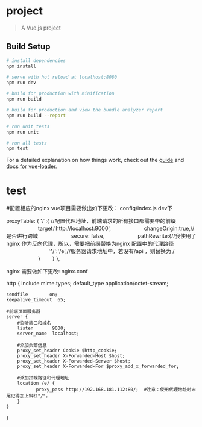 # project

> A Vue.js project

## Build Setup

``` bash
# install dependencies
npm install

# serve with hot reload at localhost:8080
npm run dev

# build for production with minification
npm run build

# build for production and view the bundle analyzer report
npm run build --report

# run unit tests
npm run unit

# run all tests
npm test
```

For a detailed explanation on how things work, check out the [guide](http://vuejs-templates.github.io/webpack/) and [docs for vue-loader](http://vuejs.github.io/vue-loader).

# test

#配置相应的nginx
vue项目需要做出如下更改：
config/index.js  dev下

proxyTable: {
  '/':{    //配置代理地址，前端请求的所有接口都需要带的前缀
　　　　　　target:'http://localhost:9000',
　　　　　　changeOrigin:true,//是否进行跨域
　　　　　　secure: false,
　　　　　　pathRewrite:{//我使用了 nginx 作为反向代理，所以，需要把前缀替换为nginx 配置中的代理路径
　　　　　　　　'^/':'/e',//服务器请求地址中，若没有/api ，则替换为 /
　　　　　　}
　　}
},

nginx 需要做如下更改:
nginx.conf

http {
    include       mime.types;
    default_type  application/octet-stream;

    sendfile        on;
    keepalive_timeout  65;

    #前端页面服务器      
    server {
        #监听端口和域名
        listen       9000; 
        server_name  localhost;

        #添加头部信息
        proxy_set_header Cookie $http_cookie;
        proxy_set_header X-Forwarded-Host $host;
        proxy_set_header X-Forwarded-Server $host;
        proxy_set_header X-Forwarded-For $proxy_add_x_forwarded_for;
        
        #添加拦截路径和代理地址
        location /e/ {              
               proxy_pass http://192.168.181.112:80/;  #注意：使用代理地址时末尾记得加上斜杠"/"。      
        }
    }
}
